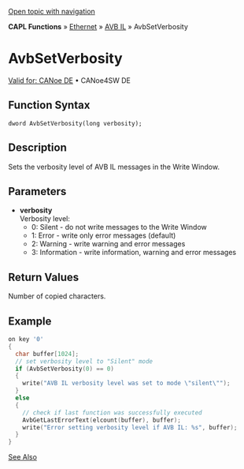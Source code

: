 [Open topic with navigation](../../../../../../CANoeDEFamily.htm#Topics/CAPLFunctions/IP/AVBIL/Functions/CAPLfunctionAvbSetVerbosity.md)

**CAPL Functions** » [Ethernet](../../CAPLEthernetStartPage.md) » [AVB IL](../CAPLfunctionsAVBILOverview.md) » AvbSetVerbosity

# AvbSetVerbosity

[Valid for: CANoe DE](../../../../Shared/FeatureAvailability.md) • CANoe4SW DE

## Function Syntax

```
dword AvbSetVerbosity(long verbosity);
```

## Description

Sets the verbosity level of AVB IL messages in the Write Window.

## Parameters

- **verbosity**  
  Verbosity level:
  - 0: Silent - do not write messages to the Write Window
  - 1: Error - write only error messages (default)
  - 2: Warning - write warning and error messages
  - 3: Information - write information, warning and error messages

## Return Values

Number of copied characters.

## Example

```c
on key '0'
{
  char buffer[1024];
  // set verbosity level to "Silent" mode
  if (AvbSetVerbosity(0) == 0)
  {
    write("AVB IL verbosity level was set to mode \"silent\"");
  }
  else
  {
    // check if last function was successfully executed
    AvbGetLastErrorText(elcount(buffer), buffer);
    write("Error setting verbosity level if AVB IL: %s", buffer);
  }
}
```

[See Also](javascript:void(0);)
